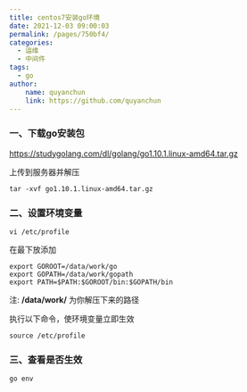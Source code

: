```yaml
---
title: centos7安装go环境
date: 2021-12-03 09:00:03
permalink: /pages/750bf4/
categories:
  - 运维
  - 中间件
tags:
  - go
author:
    name: quyanchun
    link: https://github.com/quyanchun
---
```


### 一、下载go安装包

https://studygolang.com/dl/golang/go1.10.1.linux-amd64.tar.gz

上传到服务器并解压

```
tar -xvf go1.10.1.linux-amd64.tar.gz
```

### 二、设置环境变量

```
vi /etc/profile
```

在最下放添加

```
export GOROOT=/data/work/go
export GOPATH=/data/work/gopath
export PATH=$PATH:$GOROOT/bin:$GOPATH/bin
```

注: **/data/work/** 为你解压下来的路径

执行以下命令，使环境变量立即生效

```
source /etc/profile
```

### 三、查看是否生效

```
go env
```


